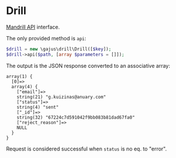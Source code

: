# Drill

[Mandrill API](https://mandrillapp.com/api/docs/) interface.

The only provided method is `api`:

```php
$drill = new \gajus\drill\Drill([$key]);
$drill->api($path, [array $parameters = []]);
```

The output is the JSON response converted to an associative array:

```
array(1) {
  [0]=>
  array(4) {
    ["email"]=>
    string(21) "g.kuizinas@anuary.com"
    ["status"]=>
    string(4) "sent"
    ["_id"]=>
    string(32) "67224c7d591042f9bb083b81dad67fa0"
    ["reject_reason"]=>
    NULL
  }
}
```

Request is considered successful when `status` is no eq. to "error".